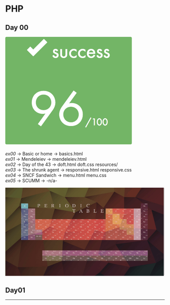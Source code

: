 # PHP 

## Day 00

![Day 00 Score](Day00/Score_Day00.png)




*ex00* -> Basic or home ->		basics.html  
*ex01* -> Mendeleiev ->			mendeleiev.html  
*ex02* -> Day of the 43 ->		doft.html doft.css resources/  
*ex03* -> The shrunk agent ->	responsive.html responsive.css  
*ex04* -> SNCF Sandwich ->		menu.html menu.css  
*ex05* -> SCUMM	->				-n/a-  



![Periodic Table](Day00/Periodic_Table.gif)

## Day01

-----------------------------------------------------------------------------
